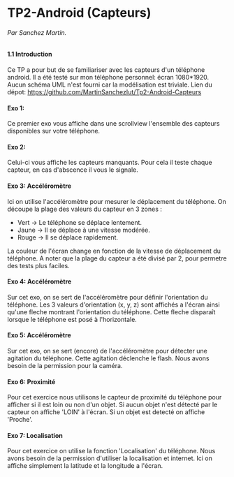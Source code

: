 # TP2-Android (Capteurs)
###### Par Sanchez Martin.

#### 1.1 Introduction
Ce TP a pour but de se familiariser avec les capteurs d'un téléphone android.
Il a été testé sur mon téléphone personnel: écran 1080*1920.
Aucun schéma UML n'est fourni car la modélisation est triviale.
Lien du dépot: https://github.com/MartinSanchezIut/Tp2-Android-Capteurs

#### Exo 1:
Ce premier exo vous affiche dans une scrollview l'ensemble des capteurs disponibles sur votre téléphone.

#### Exo 2:
Celui-ci vous affiche les capteurs manquants. Pour cela il teste chaque capteur, en cas d'abscence il vous le signale.

#### Exo 3: Accéléromètre
Ici on utilise l'accéléromètre pour mesurer le déplacement du téléphone.
On découpe la plage des valeurs du capteur en 3 zones :
- Vert -> Le téléphone se déplace lentement.
- Jaune -> Il se déplace à une vitesse modérée.
- Rouge -> Il se déplace rapidement.

La couleur de l'écran change en fonction de la vitesse de déplacement du téléphone.
A noter que la plage du capteur a été divisé par 2, pour permetre des tests plus faciles.

#### Exo 4: Accéléromètre
Sur cet exo, on se sert de l'accéléromètre pour définir l'orientation du téléphone.
Les 3 valeurs d'orientation (x, y, z) sont affichés a l'écran ainsi qu'une fleche montrant l'orientation du téléphone.
Cette fleche disparaît lorsque le téléphone est posé à l'horizontale.

#### Exo 5: Accéléromètre
Sur cet exo, on se sert (encore) de l'accéléromètre pour détecter une agitation du téléphone.
Cette agitation déclenche le flash.
Nous avons besoin de la permission pour la caméra.

#### Exo 6: Proximité
Pour cet exercice nous utilisons le capteur de proximité du téléphone pour afficher si il est loin ou non d'un objet.
Si aucun objet n'est détecté par le capteur on affiche 'LOIN' à l'écran.
Si un objet est detecté on affiche 'Proche'.

#### Exo 7: Localisation
Pour cet exercice on utilise la fonction 'Localisation' du téléphone.
Nous avons besoin de la permission d'utiliser la localisation et internet.
Ici on affiche simplement la latitude et la longitude a l'écran.

